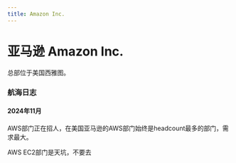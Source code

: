 ```yaml
---
title: Amazon Inc.
---
```

# 亚马逊 Amazon Inc.

总部位于美国西雅图。

### 航海日志

#### 2024年11月

AWS部门正在招人，在美国亚马逊的AWS部门始终是headcount最多的部门，需求最大。

AWS EC2部门是天坑，不要去